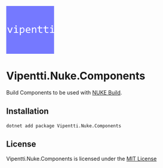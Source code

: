 ![icon](https://raw.githubusercontent.com/vipentti/Vipentti.Nuke.Components/main/icon.png)

# Vipentti.Nuke.Components

Build Components to be used with [NUKE Build](https://github.com/nuke-build/nuke).

## Installation

```
dotnet add package Vipentti.Nuke.Components
```

## License

Vipentti.Nuke.Components is licensed under the [MIT License](https://github.com/vipentti/Vipentti.Nuke.Components/blob/main/LICENSE.md)
